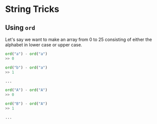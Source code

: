 # String Tricks

## Using `ord`

Let's say we want to make an array from 0 to 25 consisting of either the alphabet in lower case or upper case.

```python
ord("a") - ord("a") 
>> 0

ord("b") - ord("a")
>> 1

...

ord("A") - ord("A")
>> 0

ord("B") - ord("A")
>> 1

...
```

